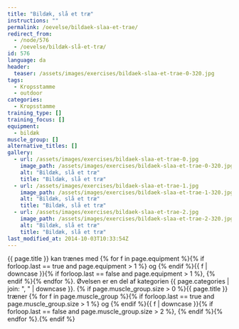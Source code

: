 ```yaml
---
title: "Bildæk, slå et træ"
instructions: ""
permalink: /oevelse/bildaek-slaa-et-trae/
redirect_from:
  - /node/576
  - /oevelse/bildæk-slå-et-træ/
id: 576
language: da
header:
  teaser: /assets/images/exercises/bildaek-slaa-et-trae-0-320.jpg
tags:
  - Kropsstamme
  - outdoor
categories:
  - Kropsstamme
training_type: []
training_focus: []
equipment:
  - bildæk
muscle_group: []
alternative_titles: []
gallery:
  - url: /assets/images/exercises/bildaek-slaa-et-trae-0.jpg
    image_path: /assets/images/exercises/bildaek-slaa-et-trae-0-320.jpg
    alt: "Bildæk, slå et træ"
    title: "Bildæk, slå et træ"
  - url: /assets/images/exercises/bildaek-slaa-et-trae-1.jpg
    image_path: /assets/images/exercises/bildaek-slaa-et-trae-1-320.jpg
    alt: "Bildæk, slå et træ"
    title: "Bildæk, slå et træ"
  - url: /assets/images/exercises/bildaek-slaa-et-trae-2.jpg
    image_path: /assets/images/exercises/bildaek-slaa-et-trae-2-320.jpg
    alt: "Bildæk, slå et træ"
    title: "Bildæk, slå et træ"
last_modified_at: 2014-10-03T10:33:54Z
---
```


{{ page.title }} kan trænes med {% for f in page.equipment %}{% if forloop.last == true and page.equipment > 1 %} og {% endif %}{{ f | downcase  }}{% if forloop.last == false and page.equipment > 1 %}, {% endif %}{% endfor %}. Øvelsen er en del af kategorien {{ page.categories | join: ", " | downcase }}. {% if page.muscle_group.size > 0 %}{{ page.title }} træner {% for f in page.muscle_group %}{% if forloop.last == true and page.muscle_group.size > 1 %} og {% endif %}{{ f | downcase }}{% if forloop.last == false and page.muscle_group.size > 2 %}, {% endif %}{% endfor %}.{% endif %}
